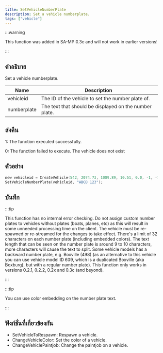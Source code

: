 ```yaml
---
title: SetVehicleNumberPlate
description: Set a vehicle numberplate.
tags: ["vehicle"]
---
```


:::warning

This function was added in SA-MP 0.3c and will not work in earlier versions!

:::

## คำอธิบาย

Set a vehicle numberplate.

| Name        | Description                                            |
| ----------- | ------------------------------------------------------ |
| vehicleid   | The ID of the vehicle to set the number plate of.      |
| numberplate | The text that should be displayed on the number plate. |

## ส่งคืน

1: The function executed successfully.

0: The function failed to execute. The vehicle does not exist

## ตัวอย่าง

```c
new vehicleid = CreateVehicle(542, 2074.73, 1089.89, 10.51, 0.0, -1, -1, -1);
SetVehicleNumberPlate(vehicleid, "ABCD 123");
```

## บันทึก

:::tip

This function has no internal error checking. Do not assign custom number plates to vehicles without plates (boats, planes, etc) as this will result in some unneeded processing time on the client. The vehicle must be re-spawned or re-streamed for the changes to take effect. There's a limit of 32 characters on each number plate (including embedded colors). The text length that can be seen on the number plate is around 9 to 10 characters, more characters will cause the text to split. Some vehicle models has a backward number plate, e.g. Boxville (498) (as an alternative to this vehicle you can use vehicle model ID 609, which is a duplicated Boxville (aka Boxburg), but with a regular number plate). This function only works in versions 0.2.1, 0.2.2, 0.2x and 0.3c (and beyond).

:::

:::tip

You can use color embedding on the number plate text.

:::

## ฟังก์ชั่นที่เกี่ยวข้องกัน

- SetVehicleToRespawn: Respawn a vehicle.
- ChangeVehicleColor: Set the color of a vehicle.
- ChangeVehiclePaintjob: Change the paintjob on a vehicle.
